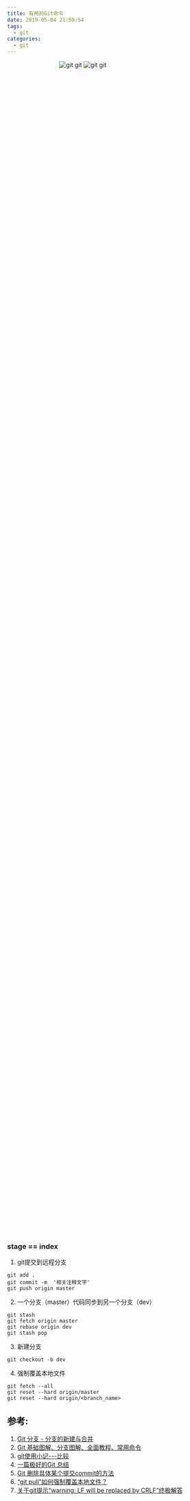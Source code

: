 ```yaml
---
title: 有用的Git命令
date: 2019-05-04 21:59:54
tags:
  - git
categories: 
  - git 
---
```


<p hidden>有用的Git命令</p>

<!-- more -->

<div style="width:70%; height:70%; text-align: center;">

![git](https://user-images.githubusercontent.com/5608425/64622936-b4daff00-d41a-11e9-9587-6d72df96498d.png)   git
![git](https://user-images.githubusercontent.com/5608425/64622939-b4daff00-d41a-11e9-8978-8aea5e666237.png)  git

</div>

### stage == index 


1. git提交到远程分支
```
git add .
git commit -m  '相关注释文字'
git push origin master
```

2. 一个分支（master）代码同步到另一个分支（dev）
```
git stash 
git fetch origin master 
git rebase origin dev 
git stash pop
```

3. 新建分支
```
git checkout -b dev
```

4. 强制覆盖本地文件
```
git fetch --all
git reset --hard origin/master
git reset --hard origin/<branch_name>
```

## 参考:

1. [Git 分支 - 分支的新建与合并](https://git-scm.com/book/zh/v2/Git-%E5%88%86%E6%94%AF-%E5%88%86%E6%94%AF%E7%9A%84%E6%96%B0%E5%BB%BA%E4%B8%8E%E5%90%88%E5%B9%B6)
2. [Git 基础图解、分支图解、全面教程、常用命令](https://www.cnblogs.com/cheneasternsun/p/5952830.html)
3. [git使用小记---比较](https://www.jianshu.com/p/776916f74a41)
4. [一篇极好的Git 总结](https://www.liangzl.com/get-article-detail-31025.html)
5. [Git 删除具体某个提交commit的方法](https://www.jianshu.com/p/2fd2467c27bb)
6. [“git pull”如何强制覆盖本地文件？](https://vimsky.com/article/3679.html)
7. [关于git提示“warning: LF will be replaced by CRLF”终极解答](https://www.jianshu.com/p/450cd21b36a4)


